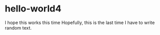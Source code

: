 # hello-world4
 I hope this works this time
Hopefully, this is the last time I have to write random text.
